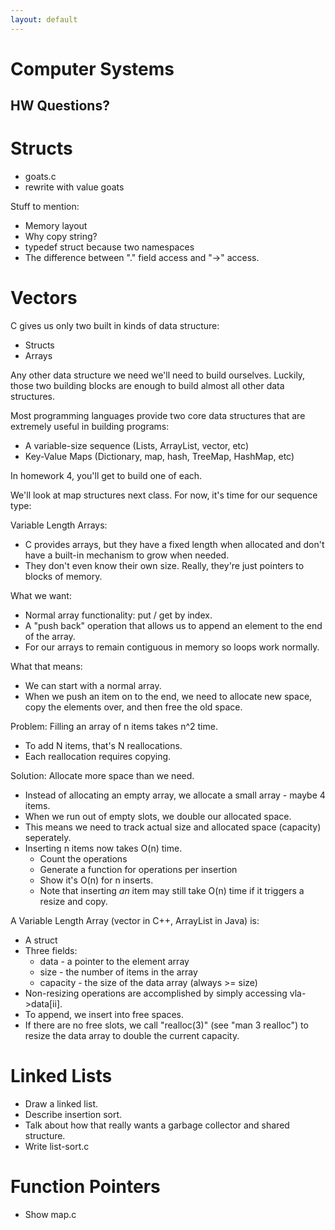 ```yaml
---
layout: default
---
```


# Computer Systems

## HW Questions?

# Structs

 - goats.c
 - rewrite with value goats

Stuff to mention:

 - Memory layout
 - Why copy string?
 - typedef struct because two namespaces
 - The difference between "." field access and "->" access.
 
# Vectors

C gives us only two built in kinds of data structure:

 - Structs
 - Arrays

Any other data structure we need we'll need to build ourselves. Luckily, those
two building blocks are enough to build almost all other data structures.

Most programming languages provide two core data structures that are extremely
useful in building programs:

 - A variable-size sequence (Lists, ArrayList, vector, etc)
 - Key-Value Maps (Dictionary, map, hash, TreeMap, HashMap, etc)

In homework 4, you'll get to build one of each.

We'll look at map structures next class. For now, it's time for our sequence
type:

Variable Length Arrays:

 - C provides arrays, but they have a fixed length when allocated and
   don't have a built-in mechanism to grow when needed.
 - They don't even know their own size. Really, they're just pointers
   to blocks of memory.

What we want:

 - Normal array functionality: put / get by index.
 - A "push back" operation that allows us to append an element to
   the end of the array.
 - For our arrays to remain contiguous in memory so loops work normally.

What that means:

 - We can start with a normal array.
 - When we push an item on to the end, we need to allocate new space,
   copy the elements over, and then free the old space.

Problem: Filling an array of n items takes n^2 time.

 - To add N items, that's N reallocations.
 - Each reallocation requires copying.
 
Solution: Allocate more space than we need.

 - Instead of allocating an empty array, we allocate a small array - maybe 4
   items.
 - When we run out of empty slots, we double our allocated space.
 - This means we need to track actual size and allocated space (capacity)
   seperately.
 - Inserting n items now takes O(n) time.
   - Count the operations
   - Generate a function for operations per insertion
   - Show it's O(n) for n inserts.
   - Note that inserting *an* item may still take O(n) time if it triggers
     a resize and copy.

A Variable Length Array (vector in C++, ArrayList in Java) is:

 - A struct
 - Three fields: 
   - data - a pointer to the element array
   - size - the number of items in the array
   - capacity - the size of the data array (always >= size)
 - Non-resizing operations are accomplished by simply accessing vla->data[ii].
 - To append, we insert into free spaces.
 - If there are no free slots, we call "realloc(3)" (see "man 3 realloc") to
   resize the data array to double the current capacity.

# Linked Lists

 - Draw a linked list.
 - Describe insertion sort.
 - Talk about how that really wants a garbage collector and
   shared structure.
 - Write list-sort.c

# Function Pointers

 - Show map.c
